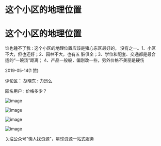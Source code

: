 # 这个小区的地理位置

# 这个小区的地理位置

谁也锤不了我 : 这个小区的地理位置应该是猪心东区最好的， 没有之一。1、小区不大，但也还好；2、园林不大，也有五 脏俱全；3、学位和配套、交通都是最合适的“一碗汤”距离； 4、产品一般般，偏刚改一些，另外价格不美丽是硬伤

2019-05-14(1 赞)

评论区： 胡晓东 : 力迅么

匿名用户 : 价格多少？

![image](img/Image_0046.png)

![image](img/Image_0056.png)

![image](img/Image_0066.png)

![image](img/Image_0077.png)

关注公众号"懒人找资源"，星球资源一站式服务